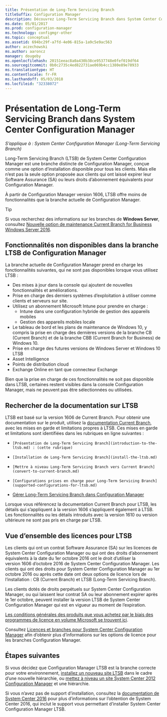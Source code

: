 ```yaml
---
title: Présentation de Long-Term Servicing Branch
titleSuffix: Configuration Manager
description: Découvrez Long-Term Servicing Branch dans System Center Configuration Manager.
ms.date: 05/01/2017
ms.prod: configuration-manager
ms.technology: configmgr-other
ms.topic: conceptual
ms.assetid: 694bc29f-a7fd-4e06-815a-1a9c5e9ac563
author: aczechowski
ms.author: aaroncz
manager: dougeby
ms.openlocfilehash: 20151eeac8a0a430b38ce9537748e0fef019df64
ms.sourcegitcommit: 0b0c2735c4ed822731ae069b4cc1380e89e78933
ms.translationtype: HT
ms.contentlocale: fr-FR
ms.lasthandoff: 05/03/2018
ms.locfileid: "32338072"
---
```

# <a name="introduction-to-the-long-term-servicing-branch-of-system-center-configuration-manager"></a>Présentation de Long-Term Servicing Branch dans System Center Configuration Manager

*S’applique à : System Center Configuration Manager (Long-Term Servicing Branch)*

Long-Term Servicing Branch (LTSB) de System Center Configuration Manager est une branche distincte de Configuration Manager, conçue comme une option d’installation disponible pour tous les clients. Mais elle n’est pas la seule option proposée aux clients qui ont laissé expirer leur Software Assurance (SA) ou leurs droits d’abonnement équivalents pour Configuration Manager.


À partir de Configuration Manager version 1606, LTSB offre moins de fonctionnalités que la branche actuelle de Configuration Manager.

 > [!TIP]   
 > Si vous recherchez des informations sur les branches de **Windows Server**, consultez [Nouvelle option de maintenance Current Branch for Business Windows Server 2016]( https://blogs.technet.microsoft.com/windowsserver/2016/07/12/windows-server-2016-new-current-branch-for-business-servicing-option/).

## <a name="features-that-are-not-available-in-the-ltsb-of-configuration-manager"></a>Fonctionnalités non disponibles dans la branche LTSB de Configuration Manager
La branche actuelle de Configuration Manager prend en charge les fonctionnalités suivantes, qui ne sont pas disponibles lorsque vous utilisez LTSB :

-   Des mises à jour dans la console qui ajoutent de nouvelles fonctionnalités et améliorations.
-   Prise en charge des derniers systèmes d’exploitation à utiliser comme clients et serveurs sur site.
-   Utilisez un abonnement Microsoft Intune pour prendre en charge :
    -   Intune dans une configuration hybride de gestion des appareils mobiles
    -   Gestion des appareils mobiles locale
-   Le tableau de bord et les plans de maintenance de Windows 10, y compris la prise en charge des dernières versions de la branche CB (Current Branch) et de la branche CBB (Current Branch for Business) de Windows 10.  
-   Prise en charge des futures versions de Windows Server et Windows 10 LTSB
-   Asset Intelligence
-   Points de distribution cloud
-   Exchange Online en tant que connecteur Exchange    

Bien que la prise en charge de ces fonctionnalités ne soit pas disponible dans LTSB, certaines restent visibles dans la console Configuration Manager, mais ne peuvent pas être sélectionnées ou utilisées.


## <a name="find-documentation-for-the-ltsb"></a>Rechercher de la documentation sur LTSB
LTSB est basé sur la version 1606 de Current Branch. Pour obtenir une documentation sur le produit, utilisez la [documentation Current Branch](https://docs.microsoft.com/sccm/), avec les mises en garde et limitations propres à LTSB. Ces mises en garde et limitations sont identifiées dans les rubriques en ligne suivantes :

-     [Présentation de Long-Term Servicing Branch](introduction-to-the-ltsb.md) : (cette rubrique)
-     [Installation de Long-Term Servicing Branch](install-the-ltsb.md)
-     [Mettre à niveau Long-Term Servicing Branch vers Current Branch](convert-to-current-branch.md)
-     [Configurations prises en charge pour Long-Term Servicing Branch](supported-configurations-for-ltsb.md)
-   [Gérer Long-Term Servicing Branch dans Configuration Manager](manage-the-ltsb.md)

Lorsque vous référencez la documentation Current Branch pour LTSB, les détails qui s’appliquent à la version 1606 s’appliquent également à LTSB. Les fonctionnalités ou les détails introduits avec la version 1610 ou version ultérieure ne sont pas pris en charge par LTSB.


## <a name="licensing-overview-for-the-ltsb"></a>Vue d’ensemble des licences pour LTSB   
Les clients qui ont un contrat Software Assurance (SA) sur les licences de System Center Configuration Manager ou qui ont des droits d’abonnement équivalents à la date du 1er octobre 2016 ont le droit d’utiliser la version 1606 d’octobre 2016 de System Center Configuration Manager. Les clients qui ont des droits pour System Center Configuration Manager au 1er octobre 2016 ou après cette date ont deux options de licence lors de l’installation : CB (Current Branch) et LTSB (Long-Term Servicing Branch).

Les clients dotés de droits perpétuels sur System Center Configuration Manager, ou qui laissent leur contrat SA ou leur abonnement expirer après le 1er octobre, peuvent installer la version LTSB de System Center Configuration Manager qui est en vigueur au moment de l’expiration.

[Les conditions générales des produits que vous achetez par le biais des programmes de licence en volume Microsoft se trouvent ici](http://go.microsoft.com/fwlink/?LinkId=800052).

Consultez [Licences et branches pour System Center Configuration Manager](learn-more-editions.md) afin d’obtenir plus d’informations sur les options de licence pour les branches Configuration Manager.

## <a name="next-steps"></a>Étapes suivantes

Si vous décidez que Configuration Manager LTSB est la branche correcte pour votre environnement, [installez un nouveau site LTSB](/sccm/core/understand/install-the-ltsb#install-a-new-site) dans le cadre d’une nouvelle hiérarchie, ou [mettez à niveau un site System Center 2012 Configuration Manager](/sccm/core/understand/install-the-ltsb#upgrade-from-system-center-2012-configuration-manager) et une hiérarchie.

Si vous n’avez pas de support d’installation, consultez la [documentation de System Center 2016](https://technet.microsoft.com/system-center-docs/system-center) pour plus d’informations sur l’obtention de System Center 2016, qui inclut le support vous permettant d’installer System Center Configuration Manager LTSB.  

